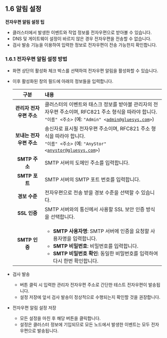## 1.6 알림 설정

<div class="notices info element normal">

<strong>전자우편 알림 설정 팁</strong>

<ul>
    <li>클러스터에서 발생한 이벤트와 작업 정보를 전자우편으로 받아볼 수 있습니다.</li>
    <li>DNS 및 게이트웨이 설정이 바르지 않은 경우 전자우편을 전송할 수 없습니다.</li>
    <li>검사 발송 기능을 이용하여 입력한 정보로 전자우편이 전송 가능한지 확인합니다.</li>
</ul>
</div>

### 1.6.1 **전자우편 알림 설정 방법**

* 화면 상단의 활성화 체크 박스를 선택하여 전자우편 알림을 활성화할 수 있습니다.
* 이후 활성화된 창의 필드에 아래의 정보들을 입력합니다.

    | 구분                 | 내용  |
    | :---:                | :--- |
    | **관리자 전자우편 주소** | 클러스터의 이벤트와 태스크 정보를 받아볼 관리자의 전자우편 주소이며, RFC821 주소 형식을 따라야 합니다.<br><code>"이름" &lt;주소&gt;</code> (예: <code>"Admin" &lt;admin@gluesys.com&gt;</code>) |
    | **보내는 전자우편 주소** | 송신자로 표시될 전자우편 주소이며, RFC821 주소 형식을 따라야 합니다.<br><code>"이름" &lt;주소&gt;</code> (예: <code>"AnyStor" &lt;anystor@gluesys.com&gt;</code>) |
    | **SMTP 주소**            | SMTP 서버의 도메인 주소를 입력합니다. |
    | **SMTP 포트**            | SMTP 서버의 SMTP 포트 번호를 입력합니다. |
    | **경보 수준**            | 전자우편으로 전송 받을 경보 수준을 선택할 수 있습니다. |
    | **SSL 인증**             | SMTP 서버와의 통신에서 사용할 SSL 보안 인증 방식을 선택합니다. |
    | **SMTP 인증**            | <ul><li>**SMTP 사용자명**: SMTP 서버에 인증을 요청할 사용자명을 입력합니다.</li><li>**SMTP 비밀번호**: 비밀번호를 입력합니다.</li><li>**SMTP 비밀번호 확인**: 동일한 비밀번호를 입력하여 다시 한번 확인합니다.</li></ul> |

* 검사 발송
  * 버튼 클릭 시 입력한 관리자 전자우편 주소로 간단한 테스트 전자우편이 발송됩니다.
  * 설정 저장에 앞서 검사 발송이 정상적으로 수행되는지 확인할 것을 권장합니다.

* 전자우편 알림 설정 저장
  * 모든 설정을 마친 후 해당 버튼을 클릭합니다.
  * 설정은 클러스터 정보에 기입되므로 모든 노드에서 발생한 이벤트는 모두 전자우편으로 발송됩니다.
